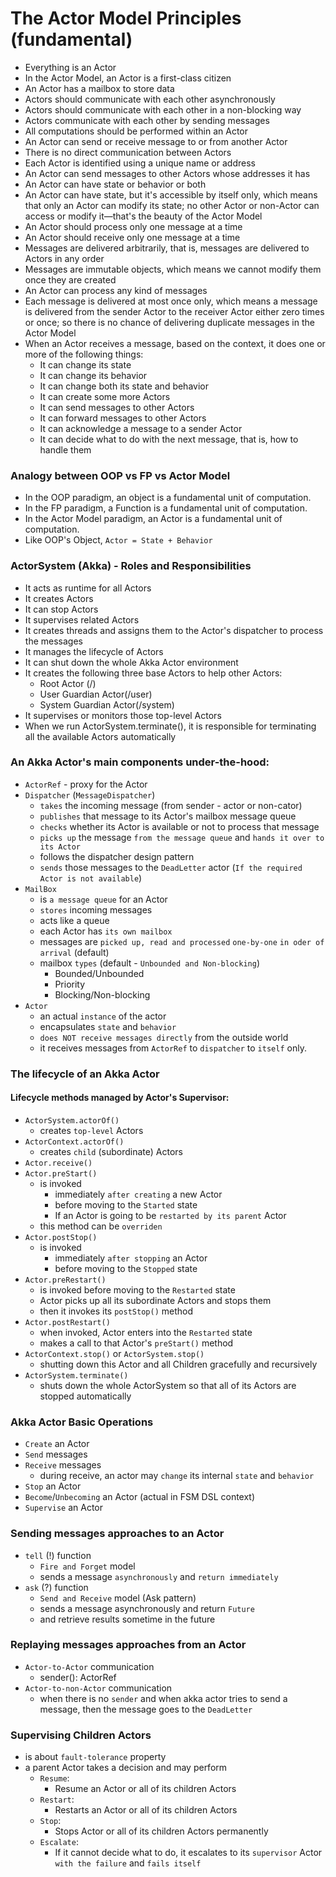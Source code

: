# The Actor Model Principles (fundamental)
 - Everything is an Actor
 - In the Actor Model, an Actor is a first-class citizen
 - An Actor has a mailbox to store data
 - Actors should communicate with each other asynchronously
 - Actors should communicate with each other in a non-blocking way
 - Actors communicate with each other by sending messages
 - All computations should be performed within an Actor
 - An Actor can send or receive message to or from another Actor
 - There is no direct communication between Actors
 - Each Actor is identified using a unique name or address
 - An Actor can send messages to other Actors whose addresses it has
 - An Actor can have state or behavior or both
 - An Actor can have state, but it's accessible by itself only, which means that only an Actor can modify its state; no other Actor or non-Actor can access or modify it—that's the beauty of the Actor Model
 - An Actor should process only one message at a time
 - An Actor should receive only one message at a time
 - Messages are delivered arbitrarily, that is, messages are delivered to Actors in any order
 - Messages are immutable objects, which means we cannot modify them once they are created
 - An Actor can process any kind of messages
 - Each message is delivered at most once only, which means a message is delivered from the sender Actor to the receiver Actor either zero times or once; so there is no chance of delivering duplicate messages in the Actor Model 
 - When an Actor receives a message, based on the context, it does one or more of the following things:
   - It can change its state
   - It can change its behavior
   - It can change both its state and behavior
   - It can create some more Actors
   - It can send messages to other Actors
   - It can forward messages to other Actors
   - It can acknowledge a message to a sender Actor
   - It can decide what to do with the next message, that is, how to handle them

### Analogy between OOP vs FP vs Actor Model
 - In the OOP paradigm, an object is a fundamental unit of computation.
 - In the FP paradigm, a Function is a fundamental unit of computation.
 - In the Actor Model paradigm, an Actor is a fundamental unit of computation.
 - Like OOP's Object, `Actor = State + Behavior`

### ActorSystem (Akka) - Roles and Responsibilities
 - It acts as runtime for all Actors
 - It creates Actors
 - It can stop Actors
 - It supervises related Actors
 - It creates threads and assigns them to the Actor's dispatcher to process the messages
 - It manages the lifecycle of Actors
 - It can shut down the whole Akka Actor environment
 - It creates the following three base Actors to help other Actors:
   - Root Actor (/)
   - User Guardian Actor(/user)
   - System Guardian Actor(/system)
 - It supervises or monitors those top-level Actors
 - When we run ActorSystem.terminate(), it is responsible for terminating all the available Actors automatically

### An Akka Actor's main components under-the-hood:
 - `ActorRef` - proxy for the Actor
 - `Dispatcher` (`MessageDispatcher`)
    - `takes` the incoming message (from sender - actor or non-cator)
    - `publishes` that message to its Actor's mailbox message queue 
    - `checks` whether its Actor is available or not to process that message
    - `picks up` the message `from the message queue` and `hands it over to its Actor`
    - follows the dispatcher design pattern
    - `sends` those messages to the `DeadLetter` actor (`If the required Actor is not available`)
 - `MailBox`
   - is `a message queue` for an Actor
   - `stores` incoming messages
   - acts like a queue
   - each Actor has `its own mailbox`
   - messages are `picked up, read and processed` `one-by-one` `in oder of arrival` (default)
   - mailbox `types` (default - `Unbounded and Non-blocking`)
     - Bounded/Unbounded
     - Priority
     - Blocking/Non-blocking
 - `Actor` 
   - an actual `instance` of the actor
   - encapsulates `state` and `behavior`
   - `does NOT receive messages directly` from the outside world
   - it receives messages from `ActorRef` to `dispatcher` to `itself` only.

### The lifecycle of an Akka Actor
#### Lifecycle methods managed by Actor's Supervisor:
 - `ActorSystem.actorOf()`
   - creates `top-level` Actors
 - `ActorContext.actorOf()`
   - creates `child` (subordinate) Actors
 - `Actor.receive()`
 - `Actor.preStart()`
   - is invoked
     - immediately `after creating` a new Actor
     - before moving to the `Started` state
     - If an Actor is going to be `restarted by its parent` Actor
   - this method can be `overriden`
 - `Actor.postStop()`
   - is invoked
     - immediately `after stopping` an Actor
     - before moving to the `Stopped` state
 - `Actor.preRestart()`
   - is invoked before moving to the `Restarted` state
   - Actor picks up all its subordinate Actors and stops them
   - then it invokes its `postStop()` method
 - `Actor.postRestart()`
   - when invoked, Actor enters into the `Restarted` state
   - makes a call to that Actor's `preStart()` method
 - `ActorContext.stop()` or `ActorSystem.stop()`
   - shutting down this Actor and all Children gracefully and recursively
 - `ActorSystem.terminate()`
   - shuts down the whole ActorSystem so that all of its Actors are stopped automatically

### Akka Actor Basic Operations
 - `Create` an Actor
 - `Send` messages
 - `Receive` messages
   - during receive, an actor may `change` its internal `state` and `behavior`
 - `Stop` an Actor
 - `Become`/`Unbecoming` an Actor (actual in FSM DSL context)
 - `Supervise` an Actor

### Sending messages approaches to an Actor
 - `tell` (!) function
   - `Fire and Forget` model
   - sends a message `asynchronously` and `return immediately`
 - `ask` (?) function
   - `Send and Receive` model (Ask pattern)
   - sends a message asynchronously and return `Future`
   - and retrieve results sometime in the future

### Replaying messages approaches from an Actor
 - `Actor-to-Actor` communication
   - sender(): ActorRef
 - `Actor-to-non-Actor` communication
   - when there is no `sender` and when akka actor tries to send a message, then the message goes to the `DeadLetter`

### Supervising Children Actors
 - is about `fault-tolerance` property
 - a parent Actor takes a decision and may perform
   - `Resume`:
     - Resume an Actor or all of its children Actors 
   - `Restart`:
     - Restarts an Actor or all of its children Actors
   - `Stop`:
     - Stops Actor or all of its children Actors permanently
   - `Escalate`:
     - If it cannot decide what to do, it escalates to its `supervisor` Actor `with the failure` and `fails itself`
